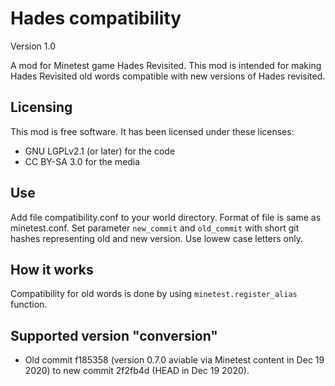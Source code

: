 # Hades compatibility
Version 1.0

A mod for Minetest game Hades Revisited.
This mod is intended for making Hades Revisited old words compatible with new versions of Hades revisited.

## Licensing
This mod is free software. It has been licensed under these licenses:

* GNU LGPLv2.1 (or later) for the code
* CC BY-SA 3.0 for the media

## Use

Add file compatibility.conf to your world directory. Format of file is same as minetest.conf.
Set parameter `new_commit` and `old_commit` with short git hashes representing old and new version. Use lowew case letters only.

## How it works
Compatibility for old words is done by using `minetest.register_alias` function.

## Supported version "conversion"

* Old commit f185358 (version 0.7.0 aviable via Minetest content in Dec 19 2020) to new commit 2f2fb4d (HEAD in Dec 19 2020).


